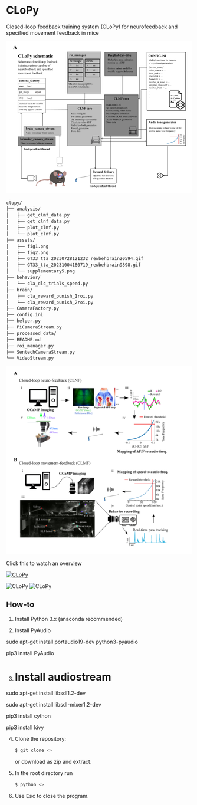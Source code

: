 # CLoPy
Closed-loop feedback training system (CLoPy) for neurofeedback and specified movement feedback in mice

![CLoPy](https://github.com/pankajkgupta/clopy/blob/main/assets/fig1.png?raw=true)

```bash
clopy/
├── analysis/
│   ├── get_clmf_data.py
│   ├── get_clnf_data.py
│   ├── plot_clmf.py
│   └── plot_clnf.py
├── assets/
│   ├── fig1.png
│   ├── fig2.png
│   ├── GT33_tta_20230728121232_rewbehbrain20594.gif
│   ├── GT33_tta_20231004180719_rewbehbrain9898.gif
│   └── supplementary5.png
├── behavior/
│   └── cla_dlc_trials_speed.py
├── brain/
│   ├── cla_reward_punish_1roi.py
│   └── cla_reward_punish_2roi.py
├── CameraFactory.py
├── config.ini
├── helper.py
├── PiCameraStream.py
├── processed_data/
├── README.md
├── roi_manager.py
├── SentechCameraStream.py
└── VideoStream.py
```

![CLoPy](https://github.com/pankajkgupta/clopy/blob/main/assets/fig2.png?raw=true)

Click this to watch an overview

[![CLoPy](<image path>)](<youtube URL>)

![CLoPy](https://github.com/pankajkgupta/clopy/blob/main/assets/GT33_tta_20230728121232_rewbehbrain20594.gif?raw=true)
![CLoPy](https://github.com/pankajkgupta/clopy/blob/main/assets/GT33_tta_20231004180719_rewbehbrain9898.gif?raw=true)


How-to
---------------------------

1. Install Python 3.x (anaconda recommended)

2. Install PyAudio

sudo apt-get install portaudio19-dev python3-pyaudio

pip3 install PyAudio

3. # Install audiostream
sudo apt-get install libsdl1.2-dev

sudo apt-get install libsdl-mixer1.2-dev

pip3 install cython

pip3 install kivy

4. Clone the repository:

   ```bash
   $ git clone <>
   ```

   or download as zip and extract.

5. In the root directory run

   ```bash
   $ python <>
   ```

6. Use <kbd>Esc</kbd> to close the program.

